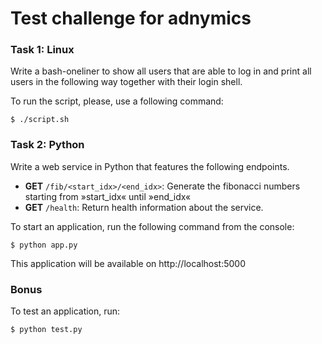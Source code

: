 # Test challenge for adnymics

### Task 1: Linux

Write a bash-oneliner to show all users that are able to log in and print all users in the following way together with their login shell.

To run the script, please, use a following command:

```
$ ./script.sh
```

### Task 2: Python

Write a web service in Python that features the following endpoints.

- **GET** `/fib/<start_idx>/<end_idx>`: Generate the fibonacci numbers starting from »start_idx«
until »end_idx«
- **GET** `/health`: Return health information about the service.

To start an application, run the following command from the console:

```
$ python app.py
```

This application will be available on http://localhost:5000

### Bonus

To test an application, run:

```
$ python test.py
```
